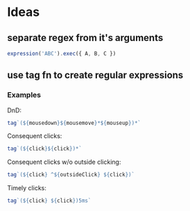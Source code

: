 # Ideas

## separate regex from it's arguments

```js
expression('ABC').exec({ A, B, C })
```

## use tag fn to create regular expressions

### Examples

DnD:

```js
tag`(${mousedown}${mousemove}*${mouseup})*`
```

Consequent clicks:

```js
tag`(${click}${click})*`
```

Consequent clicks w/o outside clicking:

```js
tag`(${click} ^${outsideClick} ${click})`
```

Timely clicks:

```js
tag`(${click} ${click})5ms`
```
